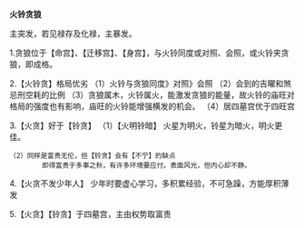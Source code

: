 **火铃贪狼**

主突发，若见禄存及化禄，主暴发。

1.贪狼位于【命宫】、【迁移宫】、【身宫】，与火铃同度或对照、会照，或火铃夹贪狼，即成格。

2.【火铃贪】格局优劣
    （1）火铃与贪狼同度》对照》会照
    （2）会到的吉曜和煞忌刑空耗的比例
    （3）贪狼属木，火铃属火，能激发贪狼的能量，故火铃的庙旺对格局的强度也有影响，庙旺的火铃能增强横发的机会。
    （4）居四墓宫优于四旺宫

3.【火贪】好于【铃贪】
    （1）【火明铃暗】
        火星为明火，铃星为暗火，明火更佳。

    （2）同样是富贵无伦，但【铃贪】会有【不宁】的缺点
            即得富贵于多事之秋，有许多环境要应付。表面风光，但内心却不静。

4.【火贪不发少年人】
    少年时要虚心学习，多积累经验，不可急躁，方能厚积薄发

5.【火贪】【铃贪】于四墓宫，主由权势取富贵
            